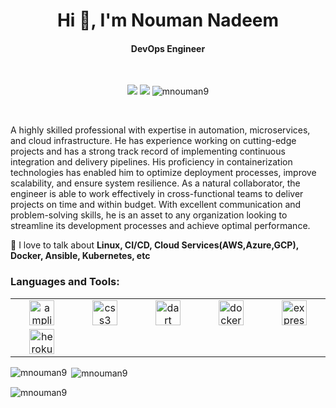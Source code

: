 <h1 align="center">Hi 👋, I'm Nouman Nadeem</h1>
<h4 align="center">DevOps Engineer</h4>

<br/>

<p align="center"> 
<a href="https://www.linkedin.com/in/nouman-nadeem/"><img src="https://img.shields.io/badge/-Nouman%20Nadeem-0077B5?style=flat&logo=Linkedin&logoColor=white"/></a>
<a href="mailto:nouman.nadeem@gmail.com"><img src="https://img.shields.io/badge/-nouman.nadeem-D14836?style=flat&logo=Gmail&logoColor=white"/></a>
<img src="https://komarev.com/ghpvc/?username=mnouman9&label=Profile%20views&color=0e75b6&style=flat" alt="mnouman9" /> </p>

<br/>
<p>A highly skilled professional with expertise in automation, microservices, and cloud infrastructure. He
has experience working on cutting-edge projects and has a strong track record of implementing
continuous integration and delivery pipelines. His proficiency in containerization technologies has
enabled him to optimize deployment processes, improve scalability, and ensure system resilience. As a
natural collaborator, the engineer is able to work effectively in cross-functional teams to deliver
projects on time and within budget. With excellent communication and problem-solving skills, he is an
asset to any organization looking to streamline its development processes and achieve optimal
performance.</p>

💬 I love to talk about **Linux, CI/CD, Cloud Services(AWS,Azure,GCP), Docker, Ansible, Kubernetes, etc**

<h3 align="left">Languages and Tools:</h3>
<table align="center"> 

 <tr>
<td align="center" width="96">
<a href="https://github.com" target="_blank" rel="noreferrer"> <img src="https://github.githubassets.com/images/modules/logos_page/GitHub-Mark.png" alt="amplify" width="40" height="40"/></a></td>
<td align="center" width="96">
<a href="https://gitlab.com" target="_blank" rel="noreferrer"> <img src="https://about.gitlab.com/images/press/press-kit-icon.svg" alt="css3" width="40" height="40"/> </a></td>
<td align="center" width="96">
<a href="https://bitbucket.org" target="_blank" rel="noreferrer"> <img src="https://cdn4.iconfinder.com/data/icons/logos-and-brands/512/44_Bitbucket_logo_logos-512.png" alt="dart" width="40" height="40"/> </a> </td>
<td align="center" width="96">
<a href="https://aws.amazon.com/codecommit/" target="_blank" rel="noreferrer"> <img src="https://symbols.getvecta.com/stencil_12/0_aws-codebuild.9678750410.png" alt="docker" width="40" height="40"/> </a></td>
<td align="center" width="96">
 <a href="https://azure.microsoft.com/en-us/products/devops/repos" target="_blank" rel="noreferrer"> <img src="https://cdn.vsassets.io/ext/ms.vss-code-web/common-content/Nav-Code.0tJczm.png" alt="express" width="40" height="40"/> </a></td>
</tr>

<tr>
<td align="center" width="96"><a href="https://heroku.com" target="_blank" rel="noreferrer"> <img src="https://www.vectorlogo.zone/logos/heroku/heroku-icon.svg" alt="heroku" width="40" height="40"/> </a> </td>
</tr>
</table>

<p><img align="left" src="https://github-readme-stats.vercel.app/api/top-langs?username=mnouman9&show_icons=true&locale=en&layout=compact" alt="mnouman9" /></p>

<p>&nbsp;<img align="center" src="https://github-readme-stats.vercel.app/api?username=mnouman9&show_icons=true&locale=en" alt="mnouman9" /></p>

<p><img align="center" src="https://github-readme-streak-stats.herokuapp.com/?user=mnouman9&" alt="mnouman9" /></p>
